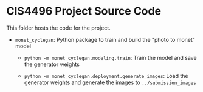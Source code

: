 # CIS4496 Project Source Code

This folder hosts the code for the project.

- `monet_cyclegan`: Python package to train and build the "photo to monet" model

  - `python -m monet_cyclegan.modeling.train`: Train the model and save the generator weights

  - `python -m monet_cyclegan.deployment.generate_images`: Load the generator weights and generate the images to `../submission_images`
